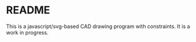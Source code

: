 # README #

This is a javascript/svg-based CAD drawing program with constraints. It is a work in progress.

